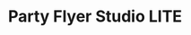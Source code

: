 ---
description: 设计好的 party 广告，打印出来放在门口装 X ，有内购。
layout: post
results:
- primaryGenreName: Productivity
  version: '1.0'
  formattedPrice: 免费
  genreIds:
  - '6007'
  - '6002'
  artworkUrl60: http://is1.mzstatic.com/image/thumb/Purple49/v4/b8/f8/6a/b8f86a6d-b348-5f50-e4fc-860a6046d77c/source/60x60bb.jpg
  minimumOsVersion: '8.0'
  appletvScreenshotUrls: []
  sellerName: Virtuo Corp SC
  supportedDevices:
  - iPad2Wifi
  - iPad23G
  - iPhone4S
  - iPadThirdGen
  - iPadThirdGen4G
  - iPhone5
  - iPodTouchFifthGen
  - iPadFourthGen
  - iPadFourthGen4G
  - iPadMini
  - iPadMini4G
  - iPhone5c
  - iPhone5s
  - iPhone6
  - iPhone6Plus
  - iPodTouchSixthGen
  genres:
  - 效率
  - 工具
  currentVersionReleaseDate: '2016-04-19T03:04:21Z'
  trackName: Party Flyer Studio LITE
  isVppDeviceBasedLicensingEnabled: true
  description: 'With Party Flyer Studio you can design, print and share high
    quality party flyers. You can use the inline text editor to see the final
    result in real time.


    - Easy to use

    - High quality poster designs

    - Print your flyers in seconds

    - Up to 300dpi A3 printing quality

    - Share your flyers to your favourite social networks, SMS, WhatsApp

    - Save your designs to your device

    - Submit high quality JPG file via email

    - Save your changes for later'
  price: 0
  trackId: 1103660764
  releaseDate: '2016-04-19T03:04:21Z'
  advisories:
  - 偶尔/轻微的烟酒或毒品使用或相关内容
  screenshotUrls:
  - http://a1.mzstatic.com/us/r30/Purple49/v4/27/ba/9a/27ba9a21-6a61-7341-10ff-b716729b7f5f/screen1136x1136.jpeg
  artistViewUrl: https://itunes.apple.com/cn/developer/virtuo-corp/id1080697333?uo=4
  primaryGenreId: 6007
  kind: software
  fileSizeBytes: '17206893'
  bundleId: com.virtuo.partyflyerstudiolite
  trackContentRating: 12+
  trackCensoredName: Party Flyer Studio LITE
  contentAdvisoryRating: 12+
  isGameCenterEnabled: false
  artistName: Virtuo Corp
  languageCodesISO2A:
  - EN
  features:
  - iosUniversal
  wrapperType: software
  artworkUrl512: http://is1.mzstatic.com/image/thumb/Purple49/v4/b8/f8/6a/b8f86a6d-b348-5f50-e4fc-860a6046d77c/source/512x512bb.jpg
  artworkUrl100: http://is1.mzstatic.com/image/thumb/Purple49/v4/b8/f8/6a/b8f86a6d-b348-5f50-e4fc-860a6046d77c/source/100x100bb.jpg
  trackViewUrl: https://geo.itunes.apple.com/cn/app/party-flyer-studio-lite/id1103660764?mt=8&uo=4
  artistId: 1080697333
  currency: CNY
  ipadScreenshotUrls:
  - http://a4.mzstatic.com/us/r30/Purple49/v4/1a/f6/36/1af636cc-f653-e4cb-9509-42e067072d24/screen480x480.jpeg
category: 效率
tags: tag1
resultCount: 1
title: Party Flyer Studio LITE

---